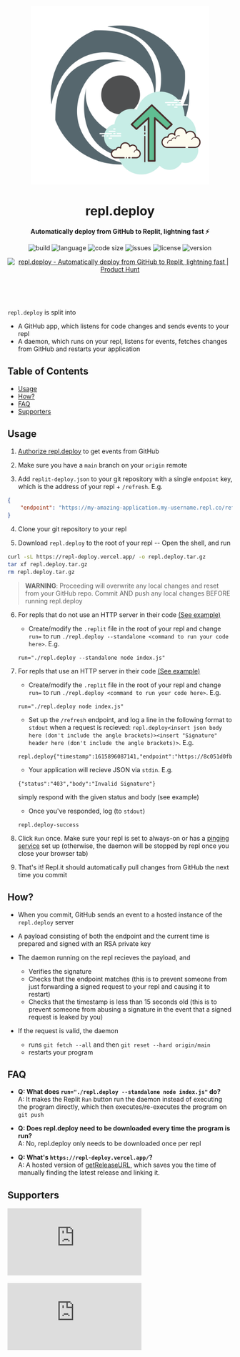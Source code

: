 <div align="center">
    <img src="assets/logo.svg" width="400" height="400" alt="blueprint illustration">
    <h1>repl.deploy</h1>
    <p>
        <b>Automatically deploy from GitHub to Replit, lightning fast ⚡️</b>
    </p>
    <p>
        <img alt="build" src="https://img.shields.io/github/workflow/status/KhushrajRathod/repl.deploy/release">
        <img alt="language" src="https://img.shields.io/github/languages/top/KhushrajRathod/repl.deploy" >
        <img alt="code size" src="https://img.shields.io/github/languages/code-size/KhushrajRathod/repl.deploy">
        <img alt="issues" src="https://img.shields.io/github/issues/KhushrajRathod/repl.deploy" >
        <img alt="license" src="https://img.shields.io/github/license/KhushrajRathod/repl.deploy">
        <img alt="version" src="https://img.shields.io/github/v/release/KhushrajRathod/repl.deploy">
    </p>
    <p>
        <a href="https://www.producthunt.com/posts/repl-deploy?utm_source=badge-featured&utm_medium=badge&utm_souce=badge-repl-deploy" target="_blank"><img src="https://api.producthunt.com/widgets/embed-image/v1/featured.svg?post_id=288767&theme=dark" alt="repl.deploy - Automatically deploy from GitHub to Replit, lightning fast | Product Hunt" style="width: 250px; height: 54px;" width="250" height="54" /></a>
    </p>
    <br>
    <br>
    <br>
</div>

`repl.deploy` is split into

- A GitHub app, which listens for code changes and sends events to your repl
- A daemon, which runs on your repl, listens for events, fetches changes from
  GitHub and restarts your application 

## Table of Contents

- [Usage](#usage)
- [How?](#how)
- [FAQ](#faq)
- [Supporters](#supporters)

## Usage

1. [Authorize
   repl.deploy](https://github.com/apps/repl-deploy/installations/new) to get
   events from GitHub

2. Make sure you have a `main` branch on your `origin` remote

3. Add `replit-deploy.json` to your git repository with a single `endpoint` key,
   which is the address of your repl + `/refresh`. E.g.
```json
{
    "endpoint": "https://my-amazing-application.my-username.repl.co/refresh"    
}
```

4. Clone your git repository to your repl

5. Download `repl.deploy` to the root of your repl -- Open the shell, and run
```bash
curl -sL https://repl-deploy.vercel.app/ -o repl.deploy.tar.gz 
tar xf repl.deploy.tar.gz
rm repl.deploy.tar.gz
```

> **WARNING**: Proceeding will overwrite any local changes and reset from your GitHub repo. Commit AND push any local changes BEFORE running repl.deploy

6. For repls that do not use an HTTP server in their code [(See
   example)](https://github.com/KhushrajSandbox/repl.deploy-standalone-example)
    - Create/modify the `.replit` file in the root of your repl and change
      `run=` to run `./repl.deploy --standalone <command to run your code
      here>`. E.g.
    ```
    run="./repl.deploy --standalone node index.js"
    ```

7. For repls that use an HTTP server in their code [(See
   example)](https://github.com/KhushrajSandbox/repl.deploy-http-example)
    - Create/modify the `.replit` file in the root of your repl and change
      `run=` to run `./repl.deploy <command to run your code here>`. E.g.
    ```
    run="./repl.deploy node index.js"
    ```
    - Set up the `/refresh` endpoint, and log a line in the following format to
      `stdout` when a request is recieved: `repl.deploy<insert json body here
      (don't include the angle brackets)><insert "Signature" header here (don't
      include the angle brackets)>`. E.g.
    ```
    repl.deploy{"timestamp":1615896087141,"endpoint":"https://8c051d0fbc4b.ngrok.io/refresh"}ostjM6/jGmHbRWcHazxKWSPmvgvoIryI9XxLgNKgxPCKRW==
    ```
    - Your application will recieve JSON via `stdin`. E.g.
    ```
    {"status":"403","body":"Invalid Signature"}
    ```
    simply respond with the given status and body (see example)
    - Once you've responded, log (to `stdout`)
    ```
    repl.deploy-success
    ```

8. Click `Run` once. Make sure your repl is set to always-on or has a [pinging
   service](https://uptimerobot.com) set up (otherwise, the daemon will be
   stopped by repl once you close your browser tab)

9. That's it! Repl.it should automatically pull changes from GitHub the next
   time you commit

## How? 

- When you commit, GitHub sends an event to a hosted instance of the
  `repl.deploy` server

- A payload consisting of both the endpoint and the current time is prepared and
  signed with an RSA private key

- The daemon running on the repl recieves the payload, and
    - Verifies the signature
    - Checks that the endpoint matches (this is to prevent someone from just
      forwarding a signed request to your repl and causing it to restart)
    - Checks that the timestamp is less than 15 seconds old (this is to prevent
      someone from abusing a signature in the event that a signed request is
      leaked by you)

- If the request is valid, the daemon 
    - runs `git fetch --all` and then `git reset --hard origin/main`
    - restarts your program

## FAQ

- **Q: What does `run="./repl.deploy --standalone node index.js"` do?**  
  A: It makes the Replit `Run` button run the daemon instead of executing the
  program directly, which then executes/re-executes the program on `git push`
 
- **Q: Does repl.deploy need to be downloaded every time the program is run?**  
  A: No, repl.deploy only needs to be downloaded once per repl
  
- **Q: What's `https://repl-deploy.vercel.app/`?**  
  A: A hosted version of
  [getReleaseURL](https://github.com/KhushrajRathod/getReleaseURL), which saves
  you the time of manually finding the latest release and linking it.

## Supporters

[![Stargazers repo roster for @KhushrajRathod/repl.deploy](https://reporoster.com/stars/KhushrajRathod/repl.deploy)](https://github.com/KhushrajRathod/repl.deploy/stargazers)

[![Forkers repo roster for @KhushrajRathod/repl.deploy](https://reporoster.com/forks/KhushrajRathod/repl.deploy)](https://github.com/KhushrajRathod/repl.deploy/network/members)
